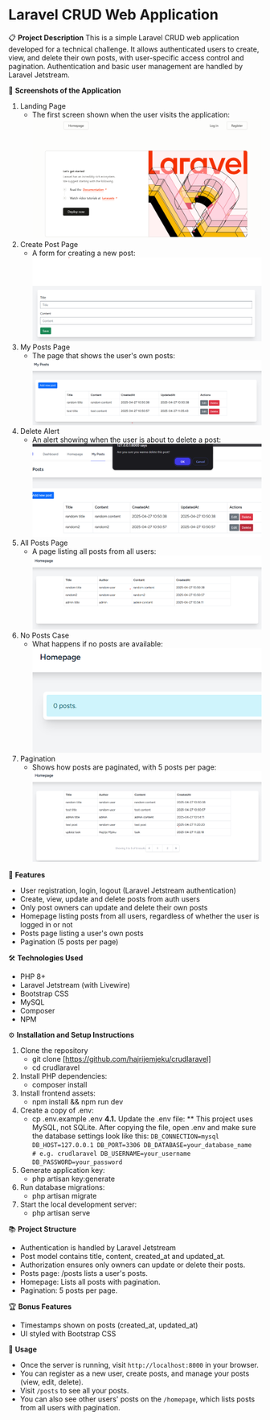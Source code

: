 # Laravel CRUD Web Application


📋  **Project Description**
This is a simple Laravel CRUD web application developed for a technical challenge.
It allows authenticated users to create, view, and delete their own posts, with user-specific access control and pagination.
Authentication and basic user management are handled by Laravel Jetstream.


📸  **Screenshots of the Application**
1. Landing Page
    * The first screen shown when the user visits the application:
    ![Landing Page](resources/assets/images/landingpage.png)
2. Create Post Page
    * A form for creating a new post:
    ![Create Post Page](resources/assets/images/createpage.png)
3. My Posts Page
    * The page that shows the user's own posts:
    ![My Posts](resources/assets/images/myposts.png)
4. Delete Alert
    * An alert showing when the user is about to delete a post:
    ![Delete Alert](resources/assets/images/deletealert.png)
5. All Posts Page
    * A page listing all posts from all users:
    ![All Posts](resources/assets/images/allposts.png)
6. No Posts Case
    * What happens if no posts are available:
    ![No Posts](resources/assets/images/nopostscase.png)
7. Pagination
    * Shows how posts are paginated, with 5 posts per page:
    ![Pagination](resources/assets/images/pagination.png)


🚀  **Features**
* User registration, login, logout (Laravel Jetstream authentication)
* Create, view, update and delete posts from auth users
* Only post owners can update and delete their own posts
* Homepage listing posts from all users, regardless of whether the user is logged in or not
* Posts page listing a user's own posts
* Pagination (5 posts per page)


🛠️  **Technologies Used**
* PHP 8+
* Laravel Jetstream (with Livewire)
* Bootstrap CSS
* MySQL
* Composer
* NPM


⚙️  **Installation and Setup Instructions**
1. Clone the repository
    * git clone [https://github.com/hajrijemjeku/crudlaravel]
    * cd crudlaravel
2. Install PHP dependencies:
    * composer install
3. Install frontend assets:
    * npm install && npm run dev
4. Create a copy of .env:
    * cp .env.example .env
**4.1.** Update the .env file:
    ** This project uses MySQL, not SQLite. After copying the file, open .env and make sure the database settings look like this:
        `DB_CONNECTION=mysql
        DB_HOST=127.0.0.1
        DB_PORT=3306
        DB_DATABASE=your_database_name  # e.g. crudlaravel
        DB_USERNAME=your_username
        DB_PASSWORD=your_password`
5. Generate application key:
    * php artisan key:generate
6. Run database migrations:
    * php artisan migrate
7. Start the local development server:
    * php artisan serve


📚  **Project Structure**
* Authentication is handled by Laravel Jetstream
* Post model contains title, content, created_at and updated_at.
* Authorization ensures only owners can update or delete their posts.
* Posts page: /posts lists a user's posts.
* Homepage: Lists all posts with pagination.
* Pagination: 5 posts per page.


🏆  **Bonus Features**
* Timestamps shown on posts (created_at, updated_at)
* UI styled with Bootstrap CSS


👀  **Usage**
* Once the server is running, visit `http://localhost:8000` in your browser.
* You can register as a new user, create posts, and manage your posts (view, edit, delete).
* Visit `/posts` to see all your posts.
* You can also see other users' posts on the `/homepage`, which lists posts from all users with pagination.

 